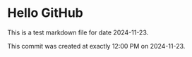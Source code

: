 # Hello GitHub
This is a test markdown file for date 2024-11-23.

This commit was created at exactly 12:00 PM on 2024-11-23.
